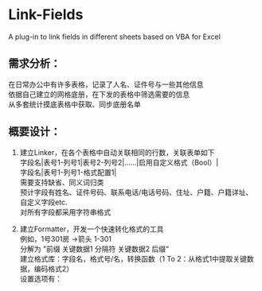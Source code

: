 # Link-Fields

A plug-in to link fields in different sheets based on VBA for Excel  

## 需求分析：
在日常办公中有许多表格，记录了人名、证件号与一些其他信息  
依据自己建立的网格底册，在下发的表格中筛选需要的信息  
从多套统计摸底表格中获取、同步底册名单  

## 概要设计：
1. 建立Linker，在各个表格中自动关联相同的行数，关联表单如下  
字段名|表号1-列号1|表号2-列号2|……|启用自定义格式（Bool）|  
字段名|表号1-列号1-格式配置1|  
需要支持缺省、同义词归类  
预计字段有姓名、证件号码、联系电话/电话号码、住址、户籍、户籍详址、自定义字段etc.  
对所有字段都采用字符串格式  

2. 建立Formatter，开发一个快速转化格式的工具  
例如，1号301房 →箭头 1-301  
分解为 ”前缀 关键数据1 分隔符 关键数据2 后缀“  
建立格式库：字段名，格式号/名，转换函数（1 To 2：从格式1中提取关键数据，编码格式2）  
设置选项有：  
